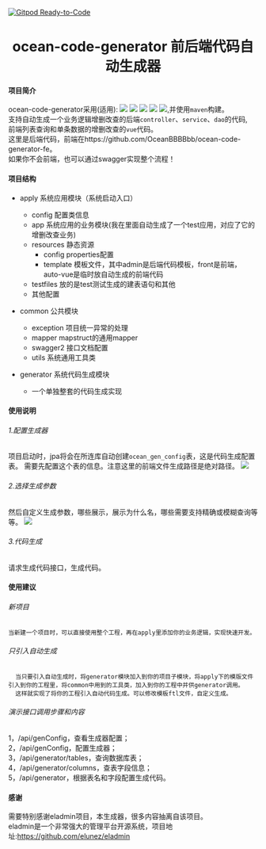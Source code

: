 [![Gitpod Ready-to-Code](https://img.shields.io/badge/Gitpod-Ready--to--Code-blue?logo=gitpod)](https://gitpod.io/#https://github.com/OceanBBBBbb/ocean-code-generator) 

<h1 style="text-align: center" color="gray">ocean-code-generator 前后端代码自动生成器</h1>

#### 项目简介
ocean-code-generator采用(适用):
<img src="https://img.shields.io/badge/java-JDK1.8-green"/>
<img src="https://img.shields.io/badge/springboot-2.2.1-green"/>
<img src="https://img.shields.io/badge/mysql-orange"/>
<img src="https://img.shields.io/badge/jpa-orange"/>
<img src="https://img.shields.io/badge/vue-2.5.17-blueviolet"/>,并使用```maven```构建。
</br>
  支持自动生成一个业务逻辑增删改查的后端```controller```、```service```、```dao```的代码,
</br>  前端列表查询和单条数据的增删改查的```vue```代码。
</br>
这里是后端代码，前端在https://github.com/OceanBBBBbb/ocean-code-generator-fe。
</br>
如果你不会前端，也可以通过swagger实现整个流程！

#### 项目结构
- apply 系统应用模块（系统启动入口）
	- config 配置类信息
	- app 系统应用的业务模块(我在里面自动生成了一个test应用，对应了它的增删改查业务)
	- resources 静态资源
	   - config properties配置
	   - template 模板文件，其中admin是后端代码模板，front是前端，auto-vue是临时放自动生成的前端代码
	- testfiles  放的是test测试生成的建表语句和其他
	- 其他配置
	
- common 公共模块
    - exception 项目统一异常的处理
    - mapper mapstruct的通用mapper
    - swagger2 接口文档配置
    - utils 系统通用工具类
    
- generator 系统代码生成模块
    - 一个单独整套的代码生成实现
 
#### 使用说明
######  1.配置生成器
   项目启动时，jpa将会在所连库自动创建```ocean_gen_config```表，这是代码生成配置表。
需要先配置这个表的信息。注意这里的前端文件生成路径是绝对路径。
<img src="https://github.com/OceanBBBBbb/ocean-code-generator/blob/master/apply/src/main/resources/testfiles/oceang1.png"/>
   
######  2.选择生成参数
   然后自定义生成参数，哪些展示，展示为什么名，哪些需要支持精确或模糊查询等等。
<img src="https://github.com/OceanBBBBbb/ocean-code-generator/blob/master/apply/src/main/resources/testfiles/og2.png"/>
   
######  3.代码生成
   请求生成代码接口，生成代码。


#### 使用建议
###### 新项目
    当新建一个项目时，可以直接使用整个工程，再在apply里添加你的业务逻辑，实现快速开发。
    
###### 只引入自动生成
      当只要引入自动生成时，将generator模块加入到你的项目子模块，将apply下的模版文件
    引入到你的工程里，将common中用到的工具类，加入到你的工程中并供generator调用。
      这样就实现了将你的工程引入自动代码生成。可以修改模板ftl文件，自定义生成。
     
###### 演示接口调用步骤和内容
1，/api/genConfig，查看生成器配置；</br>
2，/api/genConfig，配置生成器；</br>
3，/api/generator/tables，查询数据库表；</br>
4，/api/generator/columns，查表字段信息；</br>
5，/api/generator，根据表名和字段配置生成代码。</br>

#### 感谢
需要特别感谢eladmin项目，本生成器，很多内容抽离自该项目。</br>
eladmin是一个非常强大的管理平台开源系统，项目地址:https://github.com/elunez/eladmin
